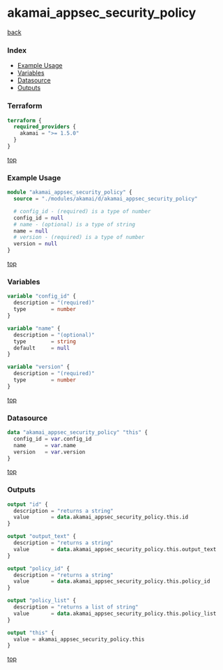# akamai_appsec_security_policy

[back](../akamai.md)

### Index

- [Example Usage](#example-usage)
- [Variables](#variables)
- [Datasource](#datasource)
- [Outputs](#outputs)

### Terraform

```terraform
terraform {
  required_providers {
    akamai = ">= 1.5.0"
  }
}
```

[top](#index)

### Example Usage

```terraform
module "akamai_appsec_security_policy" {
  source = "./modules/akamai/d/akamai_appsec_security_policy"

  # config_id - (required) is a type of number
  config_id = null
  # name - (optional) is a type of string
  name = null
  # version - (required) is a type of number
  version = null
}
```

[top](#index)

### Variables

```terraform
variable "config_id" {
  description = "(required)"
  type        = number
}

variable "name" {
  description = "(optional)"
  type        = string
  default     = null
}

variable "version" {
  description = "(required)"
  type        = number
}
```

[top](#index)

### Datasource

```terraform
data "akamai_appsec_security_policy" "this" {
  config_id = var.config_id
  name      = var.name
  version   = var.version
}
```

[top](#index)

### Outputs

```terraform
output "id" {
  description = "returns a string"
  value       = data.akamai_appsec_security_policy.this.id
}

output "output_text" {
  description = "returns a string"
  value       = data.akamai_appsec_security_policy.this.output_text
}

output "policy_id" {
  description = "returns a string"
  value       = data.akamai_appsec_security_policy.this.policy_id
}

output "policy_list" {
  description = "returns a list of string"
  value       = data.akamai_appsec_security_policy.this.policy_list
}

output "this" {
  value = akamai_appsec_security_policy.this
}
```

[top](#index)